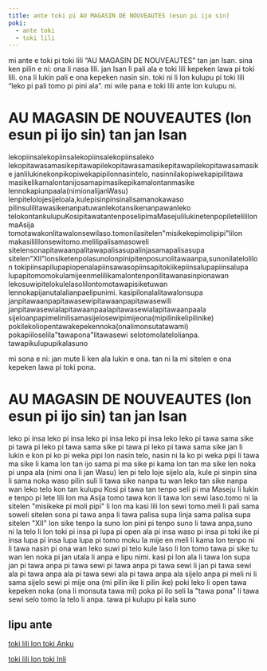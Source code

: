 ```yaml
---
title: ante toki pi AU MAGASIN DE NOUVEAUTES (esun pi ijo sin)
poki:
  - ante toki
  - toki lili
---
```

mi ante e toki pi toki lili “AU MAGASIN DE NOUVEAUTES” tan jan Isan. sina ken pilin e ni: ona li nasa lili. jan Isan li pali ala e toki lili kepeken lawa pi toki lili. ona li lukin pali e ona kepeken nasin sin. toki ni li lon kulupu pi toki lili “leko pi pali tomo pi pini ala”. mi wile pana e toki lili ante lon kulupu ni.

# AU MAGASIN DE NOUVEAUTES (lon esun pi ijo sin) tan jan Isan

lekopiinsalekopiinsalekopiinsalekopiinsaleko
lekopitawasamasikepitawapilekopitawasamasikepitawapilekopitawasamasike
janlilukinekonpikopiwekapipilonnasintelo, nasinnilakopiwekapipilitawa
masikelikamalontanijosamapimasikepikamalontanmasike
lennokapiunpaala(nimionalijanWasu)
lenpitelolojesijeloala,kulepisinpinsinalisamanokawaso
pilinsulilitawasikenanpatuwanlekotansikenanpawanleko
telokontankulupuKosipitawatantenposelipimaMasejulilukinetenpopiletelililonmaAsija
tomotawakonlitawalonsewilaso.tomonilasitelen"misikekepimolipipi"lilon
makasilililonsewitomo.melilipalisamasoweli
sitelensonapitawaanpalitawapalisasupalinjasamapalisasupa 
sitelen"XII"lonsiketenpolasunolonpinipitenposunolitawaanpa,sunonilatelolilon
tokipiinsapilupapiopenalapiinsawasopiinsapitokiikepiinsalupapiinsalupa
lupapitomomokulamijeenmelilikamalontenponilitawanasinpionawan
lekosuwipitelokulelasolilontomotawapisiketuwan
lennokapijanutalalianpaelipunimi. kasipilonalalitawalonsupa
janpitawaanpapitawasewipitawaanpapitawasewili
janpitawasewialapitawaanpaalapitawasewialapitawaanpaala
sijeloanpapimelinilisamasijelosewipimijeona(mipilinikelipilinike)
pokilekoliopentawakepekennoka(onalimonsutatawami)
pokapiiloselila"tawapona"litawasewi
selotomolatelolianpa. tawapikulupupikalasuno

mi sona e ni: jan mute li ken ala lukin e ona. tan ni la mi sitelen e ona kepeken lawa pi toki pona.

# AU MAGASIN DE NOUVEAUTES (lon esun pi ijo sin) tan jan Isan

leko pi insa leko pi insa leko pi insa leko pi insa leko
leko pi tawa sama sike pi tawa pi leko pi tawa sama sike pi tawa pi leko pi tawa sama sike
jan li lukin e kon pi ko pi weka pipi lon nasin telo, nasin ni la ko pi weka pipi li tawa
ma sike li kama lon tan ijo sama pi ma sike pi kama lon tan ma sike
len noka pi unpa ala (nimi ona li jan Wasu)
len pi telo loje sijelo ala, kule pi sinpin sina li sama noka waso
pilin suli li tawa sike nanpa tu wan leko tan sike nanpa wan leko
telo kon tan kulupu Kosi pi tawa tan tenpo seli pi ma Maseju li lukin e tenpo pi lete lili lon ma Asija
tomo tawa kon li tawa lon sewi laso.tomo ni la sitelen "misikeke pi moli pipi" li lon
ma kasi lili lon sewi tomo.meli li pali sama soweli
sitelen sona pi tawa anpa li tawa palisa supa linja sama palisa supa 
sitelen "XII" lon sike tenpo la suno lon pini pi tenpo suno li tawa anpa,suno ni la telo li lon
toki pi insa pi lupa pi open ala pi insa waso pi insa pi toki ike pi insa lupa pi insa lupa
lupa pi tomo moku la mije en meli li kama lon tenpo ni li tawa nasin pi ona wan
leko suwi pi telo kule laso li lon tomo tawa pi sike tu wan
len noka pi jan utala li anpa e lipu nimi. kasi pi lon ala li tawa lon supa
jan pi tawa anpa pi tawa sewi pi tawa anpa pi tawa sewi li
jan pi tawa sewi ala pi tawa anpa ala pi tawa sewi ala pi tawa anpa ala
sijelo anpa pi meli ni li sama sijelo sewi pi mije ona (mi pilin ike li pilin ike)
poki leko li open tawa kepeken noka (ona li monsuta tawa mi)
poka pi ilo seli la "tawa pona" li tawa sewi
selo tomo la telo li anpa. tawa pi kulupu pi kala suno

## lipu ante

[toki lili lon toki Anku](https://ko.wikisource.org/wiki/%EA%B1%B4%EC%B6%95%EB%AC%B4%ED%95%9C%EC%9C%A1%EB%A9%B4%EA%B0%81%EC%B2%B4/AU_MAGASIN_DE_NOUVEAUTES)

[toki lili lon toki Inli](https://en.wikisource.org/wiki/Translation:Architectonic_Infinite_Cube/AU_MAGASIN_DE_NOUVEAUTES)
